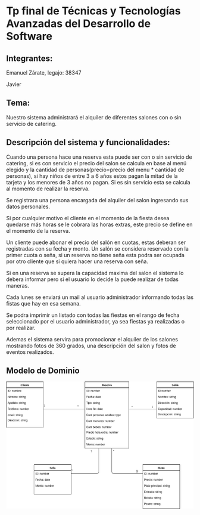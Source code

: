# **Tp final de Técnicas y Tecnologías Avanzadas del Desarrollo de Software**
## Integrantes:
Emanuel Zárate, legajo: 38347

Javier 
## Tema:
Nuestro sistema administrará el alquiler de diferentes salones con o sin servicio de catering.
## Descripción del sistema y funcionalidades:

Cuando una persona hace una reserva esta puede ser con o sin servicio de catering, si es con servicio el precio del salon se calcula en base al menú elegido y la cantidad de personas(precio=precio del menu * cantidad de personas), si hay niños de entre 3 a 6 años estos pagan la mitad de la tarjeta y los menores de 3 años no pagan. Si es sin servicio esta se calcula al momento de realizar la reserva.

Se registrara una persona encargada del alquiler del salon ingresando sus datos personales.

Si por cualquier motivo el cliente en el momento de la fiesta desea quedarse más horas se le cobrara las horas extras, este precio se define en el momento de la reserva.

Un cliente puede abonar el precio del salón en cuotas, estas deberan ser registradas con su fecha y monto. Un salón se considera reservado con la primer cuota o seña, si un reserva no tiene seña esta podra ser ocupada por otro cliente que si quiera hacer una reserva con seña.

Si en una reserva se supera la capacidad maxima del salon el sistema lo debera informar pero si el usuario lo decide la puede realizar de todas maneras.

Cada lunes se enviará un mail al usuario administrador informando todas las fistas que hay en esa semana.

Se podra imprimir un listado con todas las fiestas en el rango de fecha seleccionado por el usuario administrador, ya sea fiestas ya realizadas o por realizar.

Ademas el sistema servira para promocionar el alquiler de los salones mostrando fotos de 360 grados, una descripción del salon y fotos de eventos realizados.


## Modelo de Dominio

![GitHub Logo](https://github.com/EmaZarate/ttads-tp-final/blob/master/Modelo%20de%20Dominio/Modelo%20de%20Dominio.png)


